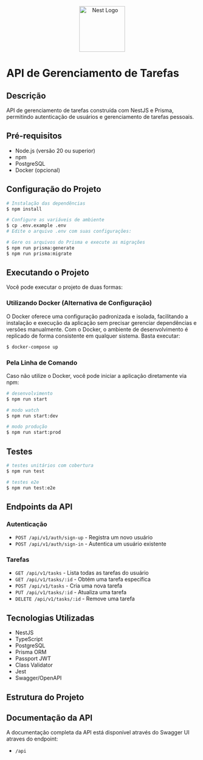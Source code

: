 <p align="center">
  <a href="http://nestjs.com/" target="blank"><img src="https://nestjs.com/img/logo-small.svg" width="120" alt="Nest Logo" /></a>
</p>

# API de Gerenciamento de Tarefas

## Descrição

API de gerenciamento de tarefas construída com NestJS e Prisma, permitindo autenticação de usuários e gerenciamento de tarefas pessoais.

## Pré-requisitos

- Node.js (versão 20 ou superior)
- npm
- PostgreSQL
- Docker (opcional)

## Configuração do Projeto

```bash
# Instalação das dependências
$ npm install

# Configure as variáveis de ambiente
$ cp .env.example .env
# Edite o arquivo .env com suas configurações:

# Gere os arquivos do Prisma e execute as migrações
$ npm run prisma:generate
$ npm run prisma:migrate


```

## Executando o Projeto

Você pode executar o projeto de duas formas:

### Utilizando Docker (Alternativa de Configuração)

O Docker oferece uma configuração padronizada e isolada, facilitando a instalação e execução da aplicação sem precisar gerenciar dependências e versões manualmente. Com o Docker, o ambiente de desenvolvimento é replicado de forma consistente em qualquer sistema. Basta executar:

```bash
$ docker-compose up
```

### Pela Linha de Comando

Caso não utilize o Docker, você pode iniciar a aplicação diretamente via npm:

```bash
# desenvolvimento
$ npm run start

# modo watch
$ npm run start:dev

# modo produção
$ npm run start:prod
```

## Testes

```bash
# testes unitários com cobertura
$ npm run test

# testes e2e
$ npm run test:e2e
```

## Endpoints da API

### Autenticação
- `POST /api/v1/auth/sign-up` - Registra um novo usuário
- `POST /api/v1/auth/sign-in` - Autentica um usuário existente

### Tarefas
- `GET /api/v1/tasks` - Lista todas as tarefas do usuário
- `GET /api/v1/tasks/:id` - Obtém uma tarefa específica
- `POST /api/v1/tasks` - Cria uma nova tarefa
- `PUT /api/v1/tasks/:id` - Atualiza uma tarefa
- `DELETE /api/v1/tasks/:id` - Remove uma tarefa

## Tecnologias Utilizadas

- NestJS
- TypeScript
- PostgreSQL
- Prisma ORM
- Passport JWT
- Class Validator
- Jest
- Swagger/OpenAPI

## Estrutura do Projeto


## Documentação da API

A documentação completa da API está disponível através do Swagger UI atraves do endpoint:
- `/api`

